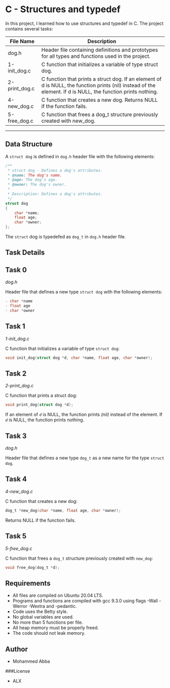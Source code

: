 # C - Structures and typedef

In this project, I learned how to use structures and typedef in C. The project contains several tasks:

| File Name    | Description                                                                 |
|--------------|-----------------------------------------------------------------------------|
| dog.h        | Header file containing definitions and prototypes for all types and functions used in the project. |
| 1-init_dog.c | C function that initializes a variable of type struct dog.                   |
| 2-print_dog.c| C function that prints a struct dog. If an element of d is NULL, the function prints (nil) instead of the element. If d is NULL, the function prints nothing. |
| 4-new_dog.c  | C function that creates a new dog. Returns NULL if the function fails.       |
| 5-free_dog.c | C function that frees a dog_t structure previously created with new_dog.     |
------

## Data Structure

A `struct dog` is defined in `dog.h` header file with the following elements:

```C
/**
 * struct dog - Defines a dog's attributes.
 * @name: The dog's name.
 * @age: The dog's age.
 * @owner: The dog's owner.
 *
 * Description: Defines a dog's attributes.
 */
struct dog
{
    char *name;
    float age;
    char *owner;
};

```
The `struct` dog is typedefed as `dog_t` in `dog.h` header file.

## Task Details

## Task 0

*dog.h*

Header file that defines a new type `struct dog` with the following elements:

```C
- char *name
- float age
- char *owner
```
## Task 1

*1-init_dog.c*

C function that initializes a variable of type `struct dog`:

```C
void init_dog(struct dog *d, char *name, float age, char *owner);
```
## Task 2

*2-print_dog.c*

C function that prints a struct dog:
```C
void print_dog(struct dog *d);
```

If an element of *`d`* is NULL, the function prints *(nil)* instead of the element. If *`d`* is NULL, the function prints nothing.

## Task 3

*dog.h*

Header file that defines a new type `dog_t` as a new name for the type `struct dog`.

## Task 4

*4-new_dog.c*

C function that creates a new dog:
```C
dog_t *new_dog(char *name, float age, char *owner);
```

Returns NULL if the function fails.

## Task 5

*5-free_dog.c*

C function that frees a `dog_t` structure previously created with `new_dog`:

```C
void free_dog(dog_t *d);
```
## Requirements

- All files are compiled on Ubuntu 20.04 LTS.
- Programs and functions are compiled with gcc 9.3.0 using flags -Wall -Werror -Wextra and -pedantic.
- Code uses the Betty style.
- No global variables are used.
- No more than 5 functions per file.
- All heap memory must be properly freed.
- The code should not leak memory.

## Author 
- Mohammed Abba

###License
- ALX
